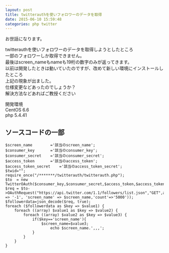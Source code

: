```yaml
---
layout: post
title: twitterauthを使いフォロワーのデータを取得
date: 2015-06-10 15:59:48
categories: php twitter
---
```

<!-- {% raw %} -->
<p>お世話になります。</p>

<p>twitterauthを使いフォロワーのデータを取得しようとしたところ<br>
一部のフォロワーしか取得できません。<br>
最後はscreen_nameもnameも19桁の数字のみが返ってきます。<br>
以前は開発したときは動いていたのですが、改めて新しい環境にインストールしたところ<br>
上記の現象が出ました。<br>
仕様変更などあったのでしょうか？<br>
解決方法などあればご教授ください</p>

<p>開発環境<br>
CentOS 6.6<br>
php 5.4.41</p>

<h2>ソースコードの一部</h2>

<pre><code>$screen_name        ='該当のscreen_name';
$consumer_key       ='該当のconsumer_key';
$consumer_secret    ='該当のconsumer_secret';
$access_token       ='該当のaccess_token';
$access_token_secret    ='該当のaccess_token_secret';
$twid="";
require_once("/*******/twitterauth/twitterauth.php");
$to  = new TwitterOAuth($consumer_key,$consumer_secret,$access_token,$access_token_secret);
$req = $to-&gt;OAuthRequest("https://api.twitter.com/1.1/followers/list.json","GET",array('cursor' =&gt; '-1', 'screen_name' =&gt; $screen_name,'count'=&gt;'5000'));
$followerdata=json_decode($req, true);
foreach ($followerdata as $key =&gt; $value1) {
    foreach ((array) $value1 as $key =&gt; $value2) {
        foreach ((array) $value2 as $key =&gt; $value3) {
            if($key=='screen_name'){
                $screen_name=$value3;
                    echo $screen_name.',,,';
            }
        }
    }
}
</code></pre>
<!-- {% endraw %} -->
